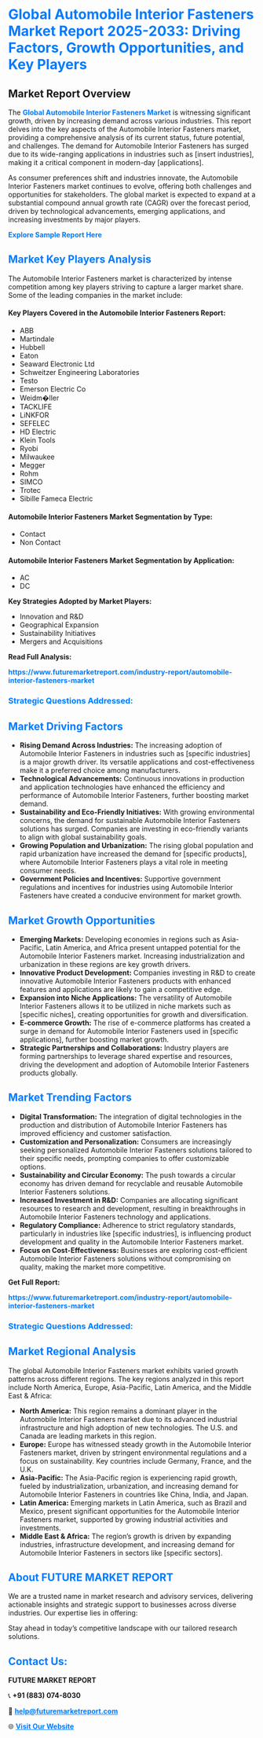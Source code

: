 <h1 style="color: #007BFF;">Global Automobile Interior Fasteners Market Report 2025-2033: Driving Factors, Growth Opportunities, and Key Players</h1>

<section id="overview">
<h2>Market Report Overview</h2>
<p>The <a href="https://www.futuremarketreport.com/industry-report/automobile-interior-fasteners-market" style="color: #007BFF; text-decoration: none;"><strong>Global Automobile Interior Fasteners Market</strong></a> is witnessing significant growth, driven by increasing demand across various industries. This report delves into the key aspects of the Automobile Interior Fasteners market, providing a comprehensive analysis of its current status, future potential, and challenges. The demand for Automobile Interior Fasteners has surged due to its wide-ranging applications in industries such as [insert industries], making it a critical component in modern-day [applications].</p>
<p>As consumer preferences shift and industries innovate, the Automobile Interior Fasteners market continues to evolve, offering both challenges and opportunities for stakeholders. The global market is expected to expand at a substantial compound annual growth rate (CAGR) over the forecast period, driven by technological advancements, emerging applications, and increasing investments by major players.</p>
</section>

<section id="overview">
<p><a href="https://www.futuremarketreport.com/request-sample/reportId=37679" style="color: #007BFF; text-decoration: none;"><strong>Explore Sample Report Here</strong></a></p>
</section>

<section id="key-players">
<h2 style="color: #007BFF;">Market Key Players Analysis</h2>
<p>The Automobile Interior Fasteners market is characterized by intense competition among key players striving to capture a larger market share. Some of the leading companies in the market include:</p>
<h4>Key Players Covered in the Automobile Interior Fasteners Report:</h4>
<ul><li>ABB</li><li>Martindale</li><li>Hubbell</li><li>Eaton</li><li>Seaward Electronic Ltd</li><li>Schweitzer Engineering Laboratories</li><li>Testo</li><li>Emerson Electric Co</li><li>Weidm�ller</li><li>TACKLIFE</li><li>LiNKFOR</li><li>SEFELEC</li><li>HD Electric</li><li>Klein Tools</li><li>Ryobi</li><li>Milwaukee</li><li>Megger</li><li>Rohm</li><li>SIMCO</li><li>Trotec</li><li>Sibille Fameca Electric</li></ul>
<h4>Automobile Interior Fasteners Market Segmentation by Type:</h4>
<ul><li>Contact</li><li>Non Contact</li></ul>

<h4>Automobile Interior Fasteners Market Segmentation by Application:</h4>
<ul><li>AC</li><li>DC</li></ul>
<p><strong>Key Strategies Adopted by Market Players:</strong></p>
<ul>
<li>Innovation and R&D</li>
<li>Geographical Expansion</li>
<li>Sustainability Initiatives</li>
<li>Mergers and Acquisitions</li>
</ul>
</section>

<section>
<p><strong>Read Full Analysis: </strong></p><a href="https://www.futuremarketreport.com/industry-report/automobile-interior-fasteners-market" style="color: #007BFF; text-decoration: none;"><strong>https://www.futuremarketreport.com/industry-report/automobile-interior-fasteners-market</strong></a>
<h3 style="color: #007BFF;">Strategic Questions Addressed:</h3>
</section>

<section id="driving-factors">
<h2 style="color: #007BFF;">Market Driving Factors</h2>
<ul>
<li><strong>Rising Demand Across Industries:</strong> The increasing adoption of Automobile Interior Fasteners in industries such as [specific industries] is a major growth driver. Its versatile applications and cost-effectiveness make it a preferred choice among manufacturers.</li>
<li><strong>Technological Advancements:</strong> Continuous innovations in production and application technologies have enhanced the efficiency and performance of Automobile Interior Fasteners, further boosting market demand.</li>
<li><strong>Sustainability and Eco-Friendly Initiatives:</strong> With growing environmental concerns, the demand for sustainable Automobile Interior Fasteners solutions has surged. Companies are investing in eco-friendly variants to align with global sustainability goals.</li>
<li><strong>Growing Population and Urbanization:</strong> The rising global population and rapid urbanization have increased the demand for [specific products], where Automobile Interior Fasteners plays a vital role in meeting consumer needs.</li>
<li><strong>Government Policies and Incentives:</strong> Supportive government regulations and incentives for industries using Automobile Interior Fasteners have created a conducive environment for market growth.</li>
</ul>
</section>

<section id="growth-opportunities">
<h2 style="color: #007BFF;">Market Growth Opportunities</h2>
<ul>
<li><strong>Emerging Markets:</strong> Developing economies in regions such as Asia-Pacific, Latin America, and Africa present untapped potential for the Automobile Interior Fasteners market. Increasing industrialization and urbanization in these regions are key growth drivers.</li>
<li><strong>Innovative Product Development:</strong> Companies investing in R&D to create innovative Automobile Interior Fasteners products with enhanced features and applications are likely to gain a competitive edge.</li>
<li><strong>Expansion into Niche Applications:</strong> The versatility of Automobile Interior Fasteners allows it to be utilized in niche markets such as [specific niches], creating opportunities for growth and diversification.</li>
<li><strong>E-commerce Growth:</strong> The rise of e-commerce platforms has created a surge in demand for Automobile Interior Fasteners used in [specific applications], further boosting market growth.</li>
<li><strong>Strategic Partnerships and Collaborations:</strong> Industry players are forming partnerships to leverage shared expertise and resources, driving the development and adoption of Automobile Interior Fasteners products globally.</li>
</ul>
</section>

<section id="trending-factors">
<h2 style="color: #007BFF;">Market Trending Factors</h2>
<ul>
<li><strong>Digital Transformation:</strong> The integration of digital technologies in the production and distribution of Automobile Interior Fasteners has improved efficiency and customer satisfaction.</li>
<li><strong>Customization and Personalization:</strong> Consumers are increasingly seeking personalized Automobile Interior Fasteners solutions tailored to their specific needs, prompting companies to offer customizable options.</li>
<li><strong>Sustainability and Circular Economy:</strong> The push towards a circular economy has driven demand for recyclable and reusable Automobile Interior Fasteners solutions.</li>
<li><strong>Increased Investment in R&D:</strong> Companies are allocating significant resources to research and development, resulting in breakthroughs in Automobile Interior Fasteners technology and applications.</li>
<li><strong>Regulatory Compliance:</strong> Adherence to strict regulatory standards, particularly in industries like [specific industries], is influencing product development and quality in the Automobile Interior Fasteners market.</li>
<li><strong>Focus on Cost-Effectiveness:</strong> Businesses are exploring cost-efficient Automobile Interior Fasteners solutions without compromising on quality, making the market more competitive.</li>
</ul>
</section>

<section>
<p><strong>Get Full Report: </strong></p><a href="https://www.futuremarketreport.com/industry-report/automobile-interior-fasteners-market" style="color: #007BFF; text-decoration: none;"><strong>https://www.futuremarketreport.com/industry-report/automobile-interior-fasteners-market</strong></a>
<h3 style="color: #007BFF;">Strategic Questions Addressed:</h3>
</section>


<section id="regional-analysis">
<h2 style="color: #007BFF;">Market Regional Analysis</h2>
<p>The global Automobile Interior Fasteners market exhibits varied growth patterns across different regions. The key regions analyzed in this report include North America, Europe, Asia-Pacific, Latin America, and the Middle East & Africa:</p>
<ul>
<li><strong>North America:</strong> This region remains a dominant player in the Automobile Interior Fasteners market due to its advanced industrial infrastructure and high adoption of new technologies. The U.S. and Canada are leading markets in this region.</li>
<li><strong>Europe:</strong> Europe has witnessed steady growth in the Automobile Interior Fasteners market, driven by stringent environmental regulations and a focus on sustainability. Key countries include Germany, France, and the U.K.</li>
<li><strong>Asia-Pacific:</strong> The Asia-Pacific region is experiencing rapid growth, fueled by industrialization, urbanization, and increasing demand for Automobile Interior Fasteners in countries like China, India, and Japan.</li>
<li><strong>Latin America:</strong> Emerging markets in Latin America, such as Brazil and Mexico, present significant opportunities for the Automobile Interior Fasteners market, supported by growing industrial activities and investments.</li>
<li><strong>Middle East & Africa:</strong> The region’s growth is driven by expanding industries, infrastructure development, and increasing demand for Automobile Interior Fasteners in sectors like [specific sectors].</li>
</ul>
</section>

<footer>
<h2 style="color: #007BFF;">About FUTURE MARKET REPORT</h2>
<p>We are a trusted name in market research and advisory services, delivering actionable insights and strategic support to businesses across diverse industries. Our expertise lies in offering:</p>

<p>Stay ahead in today’s competitive landscape with our tailored research solutions.</p>

<h2 style="color: #007BFF;">Contact Us:</h2>
<p><strong>FUTURE MARKET REPORT</strong></p>
<p>📞 <strong>+91 (883) 074-8030</strong></p>
<p>📧 <strong><a href="mailto:help@futuremarketreport.com" style="color: #007BFF;">help@futuremarketreport.com</a></strong></p>
<p>🌐 <strong><a href="https://www.futuremarketreport.com/" style="color: #007BFF;">Visit Our Website</a></strong></p>
</footer>